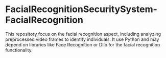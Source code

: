 # FacialRecognitionSecuritySystem-FacialRecognition
This repository focus on the facial recognition aspect, including analyzing preprocessed video frames to identify individuals. It use Python and may depend on libraries like Face Recognition or Dlib for the facial recognition functionality.
